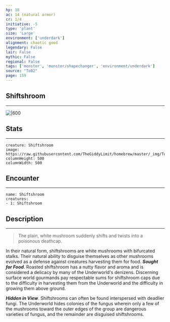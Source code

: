 ```yaml
---
hp: 18
ac: 14 (natural armor)
cr: 1/4
initiative: -5
type: 'plant'    
size: 'Large'
environment: ['underdark']
alignment: chaotic good
legendary: False
lair: False
mythic: False
regional: False
tags: ['monster', 'monster/shapechanger', 'environment/underdark']
source: "ToB2"
page: 159
---
```


## Shiftshroom
---

![|600](https://raw.githubusercontent.com/TheGiddyLimit/homebrew/master/_img/ToB2/creature/Shiftshroom.webp)

## Stats
---

```statblock
creature: Shiftshroom
image: https://raw.githubusercontent.com/TheGiddyLimit/homebrew/master/_img/ToB2/creature/token/Shiftshroom%20%28Token%29.png
columnHeight: 500
columnWidth: 500
```

## Encounter
---

```encounter-table
name: Shiftshroom
creatures:
- 1: Shiftshroom
```

## Description
---
>The plain, white mushroom suddenly shifts and twists into a poisonous deathcap.

In their natural form, shiftshrooms are white mushrooms with bifurcated stalks. Their natural ability to disguise themselves as other mushrooms evolved as a defense against creatures harvesting them for food.
**_Sought for Food_**. Roasted shiftshroom has a nutty flavor and aroma and is considered a delicacy by many of the Underworld's denizens. Discerning surface world gourmands pay respectable sums for shiftshroom caps due to the difficulty in harvesting them from the Underworld and the difficulty in growing them above ground.

**_Hidden in View_**. Shiftshrooms can often be found interspersed with deadlier fungi. The Underworld hides colonies of the fungus wherein only a few of the mushrooms toward the outer edges of the group are dangerous varieties of fungus, and the remainder are disguised shiftshrooms.






